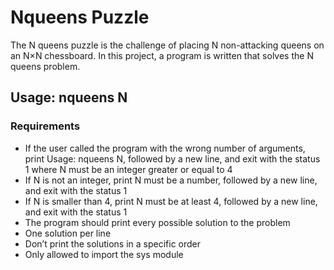 # Nqueens Puzzle
The N queens puzzle is the challenge of placing N non-attacking queens on an N×N chessboard. In this project, a program is written that solves the N queens problem.


## Usage: nqueens N
### Requirements
- If the user called the program with the wrong number of arguments, print Usage: nqueens N, followed by a new line, and exit with the status 1
where N must be an integer greater or equal to 4
- If N is not an integer, print N must be a number, followed by a new line, and exit with the status 1
- If N is smaller than 4, print N must be at least 4, followed by a new line, and exit with the status 1
- The program should print every possible solution to the problem
- One solution per line
- Don’t print the solutions in a specific order
- Only allowed to import the sys module
